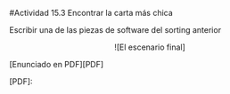#Actividad 15.3 Encontrar la carta más chica

Escribir una de las piezas de software del sorting anterior

<center>
![El escenario final]
</center>


[Enunciado en PDF][PDF]

[PDF]: 
